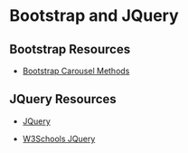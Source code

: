 # Bootstrap and JQuery

## Bootstrap Resources

* [Bootstrap Carousel Methods](http://getbootstrap.com/docs/4.0/components/carousel/#methods)

## JQuery Resources

* [JQuery](http://jquery.com/)

* [W3Schools JQuery](http://www.w3schools.com/jquery/default.asp)